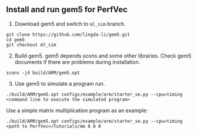## Install and run gem5 for PerfVec

1. Download gem5 and switch to `ml_sim` branch.

```
git clone https://github.com/lingda-li/gem5.git
cd gem5
git checkout ml_sim
```

2. Build gem5.
gem5 depends scons and some other libraries.
Check gem5 documents if there are problems during installation.

```
scons -j4 build/ARM/gem5.opt
```

3. Use gem5 to simulate a program run.

```
./build/ARM/gem5.opt configs/example/arm/starter_se.py --cpu=timing <command line to execute the simulated program>
```

Use a simple matrix multiplication program as an example:

```
./build/ARM/gem5.opt configs/example/arm/starter_se.py --cpu=timing <path to PerfVec>/Tutorials/mm 8 8 8
```
